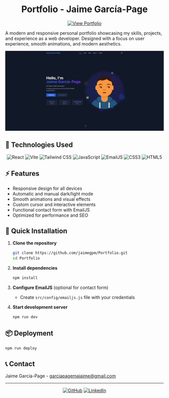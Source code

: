 <div align="center">

# Portfolio - Jaime García-Page

[![View Portfolio](https://img.shields.io/badge/View%20Portfolio-2563EB?style=for-the-badge&logo=github&logoColor=white)](https://jaimegpm.github.io/Portfolio/)

</div>

A modern and responsive personal portfolio showcasing my skills, projects, and experience as a web developer. Designed with a focus on user experience, smooth animations, and modern aesthetics.

![Portfolio Preview](public/images/portfolio-preview.png)

## 🚀 Technologies Used

<div align="center">
  
![React](https://img.shields.io/badge/React-61DAFB?style=for-the-badge&logo=react&logoColor=black)
![Vite](https://img.shields.io/badge/Vite-646CFF?style=for-the-badge&logo=vite&logoColor=white)
![Tailwind CSS](https://img.shields.io/badge/Tailwind_CSS-38B2AC?style=for-the-badge&logo=tailwind-css&logoColor=white)
![JavaScript](https://img.shields.io/badge/JavaScript-F7DF1E?style=for-the-badge&logo=javascript&logoColor=black)
![EmailJS](https://img.shields.io/badge/EmailJS-2563EB?style=for-the-badge&logo=gmail&logoColor=white)
![CSS3](https://img.shields.io/badge/CSS3-1572B6?style=for-the-badge&logo=css3&logoColor=white)
![HTML5](https://img.shields.io/badge/HTML5-E34F26?style=for-the-badge&logo=html5&logoColor=white)

</div>

## ⚡ Features

- Responsive design for all devices
- Automatic and manual dark/light mode
- Smooth animations and visual effects
- Custom cursor and interactive elements
- Functional contact form with EmailJS
- Optimized for performance and SEO

## 🔧 Quick Installation

1. **Clone the repository**
   ```bash
   git clone https://github.com/jaimegpm/Portfolio.git
   cd Portfolio
   ```

2. **Install dependencies**
   ```bash
   npm install
   ```

3. **Configure EmailJS** (optional for contact form)
   - Create `src/config/emailjs.js` file with your credentials

4. **Start development server**
   ```bash
   npm run dev
   ```

## 📦 Deployment

```bash
npm run deploy
```

## 📞 Contact

Jaime García-Page - [garciapagemajaime@gmail.com](mailto:garciapagemajaime@gmail.com)

---

<div align="center">
  
[![GitHub](https://img.shields.io/badge/GitHub-jaimegpm-181717?style=for-the-badge&logo=github&logoColor=white)](https://github.com/jaimegpm)
[![LinkedIn](https://img.shields.io/badge/LinkedIn-Jaime_García--Page-0A66C2?style=for-the-badge&logo=linkedin&logoColor=white)](https://www.linkedin.com/in/jaime-garc%C3%ADa-page-marchante-a9a9a9246/)

</div>
